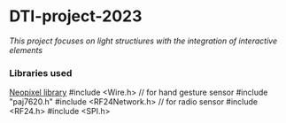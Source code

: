# DTI-project-2023
*This project focuses on light structiures with the integration of interactive elements*

### Libraries used

[Neopixel library](https://github.com/adafruit/Adafruit_NeoPixel)
#include <Wire.h> // for hand gesture sensor
#include "paj7620.h"
#include <RF24Network.h> // for radio sensor
#include <RF24.h>
#include <SPI.h>


